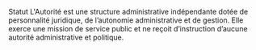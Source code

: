 Statut
L'Autorité est une structure administrative indépendante dotée de personnalité juridique, 	de l’autonomie administrative et de gestion.
Elle exerce une mission de service public et ne reçoit d’instruction d’aucune autorité administrative et politique.